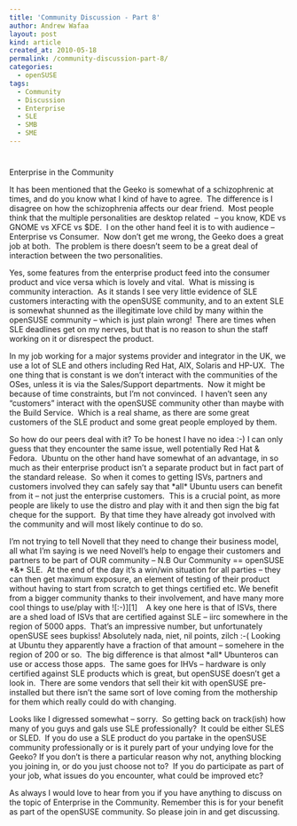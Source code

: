 ```yaml
---
title: 'Community Discussion - Part 8'
author: Andrew Wafaa
layout: post
kind: article
created_at: 2010-05-18
permalink: /community-discussion-part-8/
categories:
  - openSUSE
tags:
  - Community
  - Discussion
  - Enterprise
  - SLE
  - SMB
  - SME
---
```

# 

Enterprise in the Community

It has been mentioned that the Geeko is somewhat of a schizophrenic at times, and do you know what I kind of have to agree.  The difference is I disagree on how the schizophrenia affects our dear friend.  Most people think that the multiple personalities are desktop related  – you know, KDE vs GNOME vs XFCE vs $DE.  I on the other hand feel it is to with audience – Enterprise vs Consumer.  Now don’t get me wrong, the Geeko does a great job at both.  The problem is there doesn’t seem to be a great deal of interaction between the two personalities.

Yes, some features from the enterprise product feed into the consumer product and vice versa which is lovely and vital.  What is missing is community interaction.  As it stands I see very little evidence of SLE customers interacting with the openSUSE community, and to an extent SLE is somewhat shunned as the illegitimate love child by many within the openSUSE community – which is just plain wrong!  There are times when SLE deadlines get on my nerves, but that is no reason to shun the staff working on it or disrespect the product.

In my job working for a major systems provider and integrator in the UK, we use a lot of SLE and others including Red Hat, AIX, Solaris and HP-UX.  The one thing that is constant is we don’t interact with the communities of the OSes, unless it is via the Sales/Support departments.  Now it might be because of time constraints, but I’m not convinced.  I haven’t seen any “customers” interact with the openSUSE community other than maybe with the Build Service.  Which is a real shame, as there are some great customers of the SLE product and some great people employed by them.

So how do our peers deal with it? To be honest I have no idea :-) I can only guess that they encounter the same issue, well potentially Red Hat & Fedora.  Ubuntu on the other hand have somewhat of an advantage, in so much as their enterprise product isn’t a separate product but in fact part of the standard release.  So when it comes to getting ISVs, partners and customers involved they can safely say that \*all\* Ubuntu users can benefit from it – not just the enterprise customers.  This is a crucial point, as more people are likely to use the distro and play with it and then sign the big fat cheque for the support.  By that time they have already got involved with the community and will most likely continue to do so.

I’m not trying to tell Novell that they need to change their business model, all what I’m saying is we need Novell’s help to engage their customers and partners to be part of OUR community – N.B Our Community == openSUSE \*&\* SLE.  At the end of the day it’s a win/win situation for all parties – they can then get maximum exposure, an element of testing of their product without having to start from scratch to get things certified etc. We benefit from a bigger community thanks to their involvement, and have many more cool things to use/play with ![:-)][1]    A key one here is that of ISVs, there are a shed load of ISVs that are certified against SLE – iirc somewhere in the region of 5000 apps.  That’s an impressive number, but unfortunately openSUSE sees bupkiss! Absolutely nada, niet, nil points, zilch :-(  Looking at Ubuntu they apparently have a fraction of that amount – somehere in the region of 200 or so.  The big difference is that almost \*all\* Ubunteros can use or access those apps.  The same goes for IHVs – hardware is only certified against SLE products which is great, but openSUSE doesn’t get a look in.  There are some vendors that sell their kit with openSUSE pre-installed but there isn’t the same sort of love coming from the mothership for them which really could do with changing.

Looks like I digressed somewhat – sorry.  So getting back on track(ish) how many of you guys and gals use SLE professionally?  It could be either SLES or SLED.  If you do use a SLE product do you partake in the openSUSE community professionally or is it purely part of your undying love for the Geeko? If you don’t is there a particular reason why not, anything blocking you joining in, or do you just choose not to?  If you do participate as part of your job, what issues do you encounter, what could be improved etc?

As always I would love to hear from you if you have anything to discuss on the topic of Enterprise in the Community. Remember this is for your benefit as part of the openSUSE community. So please join in and get discussing.
